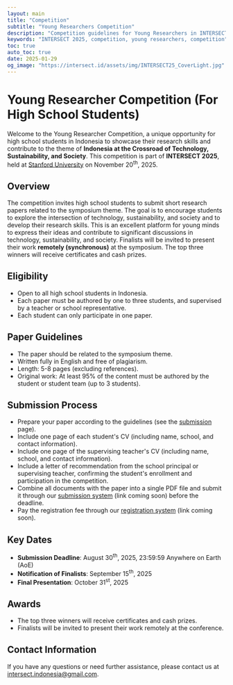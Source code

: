 ```yaml
---
layout: main
title: "Competition"
subtitle: "Young Researchers Competition"
description: "Competition guidelines for Young Researchers in INTERSECT 2025"
keywords: "INTERSECT 2025, competition, young researchers, competition"
toc: true
auto_toc: true
date: 2025-01-29
og_image: "https://intersect.id/assets/img/INTERSECT25_CoverLight.jpg"
---
```


# Young Researcher Competition (For High School Students)

Welcome to the Young Researcher Competition, a unique opportunity for high school students in Indonesia to showcase their research skills and contribute to the theme of **Indonesia at the Crossroad of Technology, Sustainability, and Society**. This competition is part of **INTERSECT 2025**, held at [Stanford University](https://www.stanford.edu/) on November 20<sup>th</sup>, 2025.

## Overview

The competition invites high school students to submit short research papers related to the symposium theme. The goal is to encourage students to explore the intersection of technology, sustainability, and society and to develop their research skills. This is an excellent platform for young minds to express their ideas and contribute to significant discussions in technology, sustainability, and society. Finalists will be invited to present their work **remotely (synchronous)** at the symposium. The top three winners will receive certificates and cash prizes. 

## Eligibility

- Open to all high school students in Indonesia.
- Each paper must be authored by one to three students, and supervised by a teacher or school representative.
- Each student can only participate in one paper.

## Paper Guidelines

- The paper should be related to the symposium theme.
- Written fully in English and free of plagiarism.
- Length: 5-8 pages (excluding references).
- Original work: At least 95% of the content must be authored by the student or student team (up to 3 students).

## Submission Process

- Prepare your paper according to the guidelines (see the [submission](submission) page).
- Include one page of each student's CV (including name, school, and contact information).
- Include one page of the supervising teacher's CV (including name, school, and contact information).
- Include a letter of recommendation from the school principal or supervising teacher, confirming the student's enrollment and participation in the competition.
- Combine all documents with the paper into a single PDF file and submit it through our [submission system](#) (link coming soon) before the deadline.
- Pay the registration fee through our [registration system](#) (link coming soon).

## Key Dates

- **Submission Deadline**: August 30<sup>th</sup>, 2025, 23:59:59 Anywhere on Earth (AoE)
- **Notification of Finalists**:  September 15<sup>th</sup>, 2025
- **Final Presentation**: October 31<sup>st</sup>, 2025

## Awards

- The top three winners will receive certificates and cash prizes.
- Finalists will be invited to present their work remotely at the conference.


## Contact Information

If you have any questions or need further assistance, please contact us at [intersect.indonesia@gmail.com](mailto:intersect.indonesia@gmail.com).

